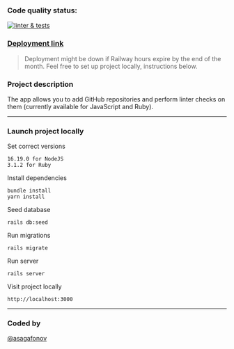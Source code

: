 ### Code quality status:

[![linter & tests](https://github.com/asagafonov/rails-project-66/actions/workflows/linter-and-tests.yml/badge.svg)](https://github.com/asagafonov/rails-project-66/actions/workflows/linter-and-tests.yml)


### [Deployment link](https://rails-code-analyzer.up.railway.app)

> Deployment might be down if Railway hours expire by the end of the month. Feel free to set up project locally, instructions below.

### Project description

The app allows you to add GitHub repositories and perform linter checks on them (currently available for JavaScript and Ruby).

<hr>

### Launch project locally

Set correct versions
```
16.19.0 for NodeJS
3.1.2 for Ruby
```

Install dependencies
```
bundle install
yarn install
```

Seed database
```
rails db:seed
```

Run migrations
```
rails migrate
```

Run server
```
rails server
```

Visit project locally
```
http://localhost:3000
```

<hr>

### Coded by

[@asagafonov](https://github.com/asagafonov)